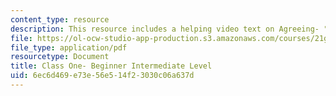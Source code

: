 ```yaml
---
content_type: resource
description: This resource includes a helping video text on Agreeing- "The messy apartment."
file: https://ol-ocw-studio-app-production.s3.amazonaws.com/courses/21g-034-media-education-and-the-marketplace-fall-2005/6ec6d469e73e56e514f23030c06a637d_MIT21G_034F05_beg_int.pdf
file_type: application/pdf
resourcetype: Document
title: Class One- Beginner Intermediate Level
uid: 6ec6d469-e73e-56e5-14f2-3030c06a637d
---
```

